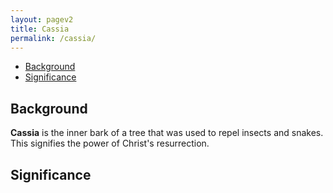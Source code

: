 ```yaml
---
layout: pagev2
title: Cassia
permalink: /cassia/
---
```

- [Background](#background)
- [Significance](#significance)

## Background

**Cassia** is the inner bark of a tree that was used to repel insects and snakes. This signifies the power of Christ's resurrection.

## Significance
